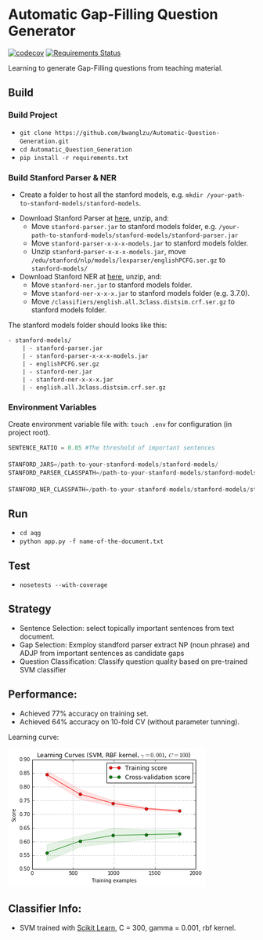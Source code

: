 # Automatic Gap-Filling Question Generator

[![codecov](https://codecov.io/gh/bwanglzu/Automatic-Question-Generation/branch/master/graph/badge.svg)](https://codecov.io/gh/bwanglzu/Automatic-Question-Generation)
[![Requirements Status](https://requires.io/github/bwanglzu/Automatic-Question-Generation/requirements.svg?branch=master)](https://requires.io/github/bwanglzu/Automatic-Question-Generation/requirements/?branch=master)

Learning to generate Gap-Filling questions from teaching material.

## Build

### Build Project

- `git clone https://github.com/bwanglzu/Automatic-Question-Generation.git`
- `cd Automatic_Question_Generation`
- `pip install -r requirements.txt`

### Build Stanford Parser & NER

- Create a folder to host all the stanford models, e.g. `mkdir /your-path-to-stanford-models/stanford-models`.
+ Download Stanford Parser at [here](https://nlp.stanford.edu/software/lex-parser.shtml), unzip, and:
  - Move `stanford-parser.jar` to stanford models folder, e.g. `/your-path-to-stanford-models/stanford-models/stanford-parser.jar`
  - Move `stanford-parser-x-x-x-models.jar` to stanford models folder.
  - Unzip `stanford-parser-x-x-x-models.jar`, move `/edu/stanford/nlp/models/lexparser/englishPCFG.ser.gz` to `stanford-models/`
+ Download Stanford NER at [here](https://nlp.stanford.edu/software/CRF-NER.shtml), unzip, and:
  - Move `stanford-ner.jar` to stanford models folder.
  - Move `stanford-ner-x-x-x.jar` to stanford models folder (e.g. 3.7.0).
  - Move `/classifiers/english.all.3class.distsim.crf.ser.gz` to stanford models folder.

The stanford models folder should looks like this:

```
- stanford-models/
    | - stanford-parser.jar
    | - stanford-parser-x-x-x-models.jar
    | - englishPCFG.ser.gz
    | - stanford-ner.jar
    | - stanford-ner-x-x-x.jar
    | - english.all.3class.distsim.crf.ser.gz
```

### Environment Variables

Create environment variable file with: `touch .env` for configuration (in project root).

```python
SENTENCE_RATIO = 0.05 #The threshold of important sentences

STANFORD_JARS=/path-to-your-stanford-models/stanford-models/
STANFORD_PARSER_CLASSPATH=/path-to-your-stanford-models/stanford-models/stanford-parser-x.x.x-models.jar

STANFORD_NER_CLASSPATH=/path-to-your-stanford-models/stanford-models/stanford-ner.jar
```

## Run

- `cd aqg`
- `python app.py -f name-of-the-document.txt`

## Test

- `nosetests --with-coverage`

## Strategy

- Sentence Selection: select topically important sentences from text document.
- Gap Selection: Exmploy standford parser extract NP (noun phrase) and ADJP from important sentences as candidate gaps
- Question Classification: Classify question quality based on pre-trained SVM classifier

## Performance:

- Achieved 77% accuracy on training set.
- Achieved 64% accuracy on 10-fold CV (without parameter tunning).

Learning curve:

![performance](train_data/performance.png)

## Classifier Info:

- SVM trained with [Scikit Learn](https://github.com/scikit-learn/scikit-learn), C = 300, gamma = 0.001, rbf kernel.



